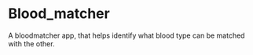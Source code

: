 # Blood_matcher

A bloodmatcher app, that helps identify what blood type can be matched with the other.
